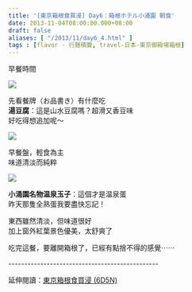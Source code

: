 ```yaml
---
title: '[東京箱根食買浸] Day6：箱根ホテル小涌園 朝食'
date: 2013-11-04T08:00:00.000+08:00
draft: false
aliases: [ "/2013/11/day6_4.html" ]
tags : [flavor - 行膳積腹, travel-日本-東京御殿場箱根]
---
```


早餐時間  

![](/images/tokyo6b1.jpg)

先看餐牌（お品書き）有什麼吃  
**湯豆腐**：這是山水豆腐嗎？超滑又香豆味  
好吃得想追加呢～  

![](/images/tokyo6b.jpg)


早餐盤，輕食為主  
味道清淡而純粹  

![](/images/tokyo6b2.jpg)

**小涌園名物温泉玉子**：這個才是温泉蛋  
昨天那隻全熟蛋我要盡快忘記！  
  
  
東西雖然清淡，但味道很好  
加上窗外紅葉景色優美，太舒爽了  
  
  
  
吃完這餐，要離開箱根了，已經有點捨不得的感覺⋯⋯  
  
\-----------------------------------------------  
  
延伸閱讀：[東京箱根食買浸 (6D5N)](https://hidie.net/tokyo6d5n/)
